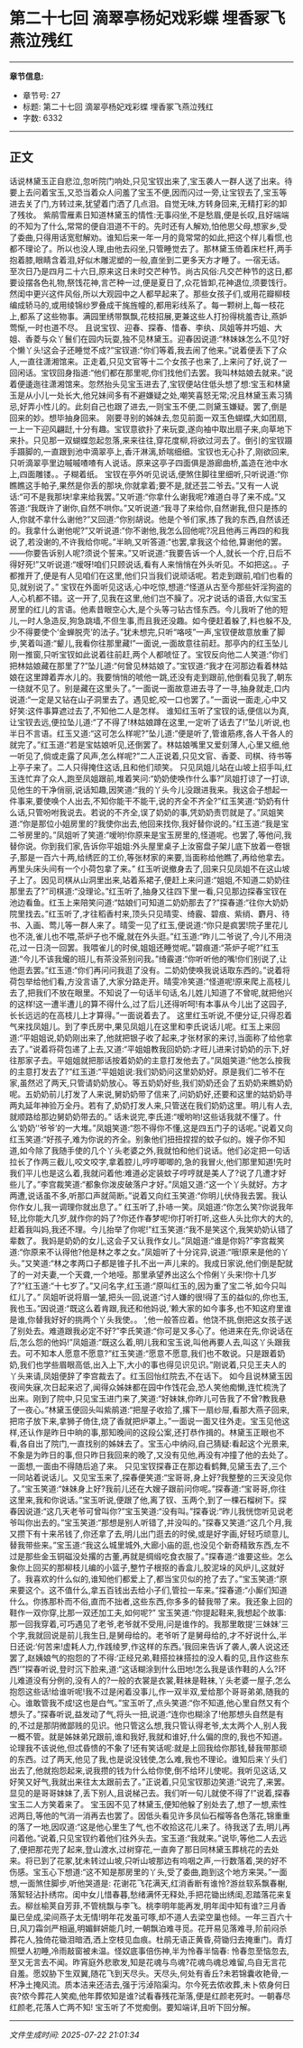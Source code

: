 # 第二十七回 滴翠亭杨妃戏彩蝶 埋香冢飞燕泣残红

---

**章节信息:**
- 章节号: 27
- 标题: 第二十七回 滴翠亭杨妃戏彩蝶 埋香冢飞燕泣残红
- 字数: 6332

---

## 正文

话说林黛玉正自悲泣,忽听院门响处,只见宝钗出来了,宝玉袭人一群人送了出来。待要上去问着宝玉,又恐当着众人问羞了宝玉不便,因而闪过一旁,让宝钗去了,宝玉等进去关了门,方转过来,犹望着门洒了几点泪。自觉无味,方转身回来,无精打彩的卸了残妆。
紫鹃雪雁素日知道林黛玉的情性:无事闷坐,不是愁眉,便是长叹,且好端端的不知为了什么,常常的便自泪道不干的。先时还有人解劝,怕他思父母,想家乡,受了委曲,只得用话宽慰解劝。谁知后来一年一月的竟常常的如此,把这个样儿看惯,也都不理论了。所以也没人理,由他去闷坐,只管睡觉去了。那林黛玉倚着床栏杆,两手抱着膝,眼睛含着泪,好似木雕泥塑的一般,直坐到二更多天方才睡了。一宿无话。
至次日乃是四月二十六日,原来这日未时交芒种节。尚古风俗:凡交芒种节的这日,都要设摆各色礼物,祭饯花神,言芒种一过,便是夏日了,众花皆卸,花神退位,须要饯行。然闺中更兴这件风俗,所以大观园中之人都早起来了。那些女孩子们,或用花瓣柳枝编成轿马的,或用绫锦纱罗叠成干旄旌幢的,都用彩线系了。每一颗树上,每一枝花上,都系了这些物事。满园里绣带飘飘,花枝招展,更兼这些人打扮得桃羞杏让,燕妒莺惭,一时也道不尽。
且说宝钗、迎春、探春、惜春、李纨、凤姐等并巧姐、大姐、香菱与众丫鬟们在园内玩耍,独不见林黛玉。迎春因说道:“林妹妹怎么不见?好个懒丫头!这会子还睡觉不成?”宝钗道:“你们等着,我去闹了他来。”说着便丢下了众人,一直往潇湘馆来。正走着,只见文官等十二个女孩子也来了,上来问了好,说了一回闲话。宝钗回身指道:“他们都在那里呢,你们找他们去罢。我叫林姑娘去就来。”说着便逶迤往潇湘馆来。忽然抬头见宝玉进去了,宝钗便站住低头想了想:宝玉和林黛玉是从小儿一处长大,他兄妹间多有不避嫌疑之处,嘲笑喜怒无常;况且林黛玉素习猜忌,好弄小性儿的。此刻自己也跟了进去,一则宝玉不便,二则黛玉嫌疑。罢了,倒是回来的妙。想毕抽身回来。
刚要寻别的姊妹去,忽见前面一双玉色蝴蝶,大如团扇,一上一下迎风翩跹,十分有趣。宝钗意欲扑了来玩耍,遂向袖中取出扇子来,向草地下来扑。只见那一双蝴蝶忽起忽落,来来往往,穿花度柳,将欲过河去了。倒引的宝钗蹑手蹑脚的,一直跟到池中滴翠亭上,香汗淋漓,娇喘细细。宝钗也无心扑了,刚欲回来,只听滴翠亭里边嘁嘁喳喳有人说话。原来这亭子四面俱是游廊曲桥,盖造在池中水上,四面雕镂。。子糊着纸。
宝钗在亭外听见说话,便煞住脚往里细听,只听说道:“你瞧瞧这手帕子,果然是你丢的那块,你就拿着;要不是,就还芸二爷去。”又有一人说话:“可不是我那块!拿来给我罢。”又听道:“你拿什么谢我呢?难道白寻了来不成。”又答道:“我既许了谢你,自然不哄你。”又听说道:“我寻了来给你,自然谢我,但只是拣的人,你就不拿什么谢他?”又回道:“你别胡说。他是个爷们家,拣了我的东西,自然该还的。我拿什么谢他呢?”又听说道:“你不谢他,我怎么回他呢?况且他再三再四的和我说了,若没谢的,不许我给你呢。”半晌,又听答道:“也罢,拿我这个给他,算谢他的罢。——你要告诉别人呢?须说个誓来。”又听说道:“我要告诉一个人,就长一个疔,日后不得好死!”又听说道:“嗳呀!咱们只顾说话,看有人来悄悄在外头听见。不如把这。。子都推开了,便是有人见咱们在这里,他们只当我们说顽话呢。若走到跟前,咱们也看的见,就别说了。”
宝钗在外面听见这话,心中吃惊,想道:“怪道从古至今那些奸淫狗盗的人,心机都不错。这一开了,见我在这里,他们岂不臊了。况才说话的语音,大似宝玉房里的红儿的言语。他素昔眼空心大,是个头等刁钻古怪东西。今儿我听了他的短儿,一时人急造反,狗急跳墙,不但生事,而且我还没趣。如今便赶着躲了,料也躲不及,少不得要使个‘金蝉脱壳’的法子。”犹未想完,只听“咯吱”一声,宝钗便故意放重了脚步,笑着叫道:“颦儿,我看你往那里藏!”一面说,一面故意往前赶。那亭内的红玉坠儿刚一推窗,只听宝钗如此说着往前赶,两个人都唬怔了。宝钗反向他二人笑道:“你们把林姑娘藏在那里了?”坠儿道:“何曾见林姑娘了。”宝钗道:“我才在河那边看着林姑娘在这里蹲着弄水儿的。我要悄悄的唬他一跳,还没有走到跟前,他倒看见我了,朝东一绕就不见了。别是藏在这里头了。”一面说一面故意进去寻了一寻,抽身就走,口内说道:“一定是又钻在山子洞里去了。遇见蛇,咬一口也罢了。”一面说一面走,心中又好笑:这件事算遮过去了,不知他二人是怎样。
谁知红玉听了宝钗的话,便信以为真,让宝钗去远,便拉坠儿道:“了不得了!林姑娘蹲在这里,一定听了话去了!”坠儿听说,也半日不言语。红玉又道:“这可怎么样呢?”坠儿道:”便是听了,管谁筋疼,各人干各人的就完了。”红玉道:“若是宝姑娘听见,还倒罢了。林姑娘嘴里又爱刻薄人,心里又细,他一听见了,倘或走露了风声,怎么样呢?”二人正说着,只见文官、香菱、司棋、待书等上亭子来了。二人只得掩住这话,且和他们顽笑。
只见凤姐儿站在山坡上招手叫,红玉连忙弃了众人,跑至凤姐跟前,堆着笑问:“奶奶使唤作什么事?”凤姐打谅了一打谅,见他生的干净俏丽,说话知趣,因笑道:“我的丫头今儿没跟进我来。我这会子想起一件事来,要使唤个人出去,不知你能干不能干,说的齐全不齐全?”红玉笑道:“奶奶有什么话,只管吩咐我说去。若说的不齐全,误了奶奶的事,凭奶奶责罚就是了。”凤姐笑道:“你是那位小姐房里的?我使你出去,他回来找你,我好替你说的。”红玉道:“我是宝二爷房里的。”凤姐听了笑道:“嗳哟!你原来是宝玉房里的,怪道呢。也罢了,等他问,我替你说。你到我们家,告诉你平姐姐:外头屋里桌子上汝窑盘子架儿底下放着一卷银子,那是一百六十两,给绣匠的工价,等张材家的来要,当面称给他瞧了,再给他拿去。再里头床头间有一个小荷包拿了来。”
红玉听说撤身去了,回来只见凤姐不在这山坡子上了。因见司棋从山洞里出来,站着系裙子,便赶上来问道:“姐姐,不知道二奶奶往那里去了?”司棋道:“没理论。”红玉听了,抽身又往四下里一看,只见那边探春宝钗在池边看鱼。红玉上来陪笑问道:“姑娘们可知道二奶奶那去了?”探春道:“往你大奶奶院里找去。”红玉听了,才往稻香村来,顶头只见晴雯、绮霰、碧痕、紫绡、麝月、待书、入画、莺儿等一群人来了。晴雯一见了红玉,便说道:“你只是疯罢!院子里花儿也不浇,雀儿也不喂,茶炉子也不爖,就在外头逛。”红玉道:“昨儿二爷说了,今儿不用浇花,过一日浇一回罢。我喂雀儿的时侯,姐姐还睡觉呢。”碧痕道:“茶炉子呢?”红玉道:“今儿不该我爖的班儿,有茶没茶别问我。”绮霰道:“你听听他的嘴!你们别说了,让他逛去罢。”红玉道:“你们再问问我逛了没有。二奶奶使唤我说话取东西的。”说着将荷包举给他们看,方没言语了,大家分路走开。晴雯冷笑道:“怪道呢!原来爬上高枝儿去了,把我们不放在眼里。不知说了一句话半句话,名儿姓儿知道了不曾呢,就把他兴的这样!这一遭半遭儿的算不得什么,过了后儿还得听呵!有本事从今儿出了这园子,长长远远的在高枝儿上才算得。”一面说着去了。
这里红玉听说,不便分证,只得忍着气来找凤姐儿。到了李氏房中,果见凤姐儿在这里和李氏说话儿呢。红玉上来回道:“平姐姐说,奶奶刚出来了,他就把银子收了起来,才张材家的来讨,当面称了给他拿去了。”说着将荷包递了上去,又道:“平姐姐教我回奶奶:才旺儿进来讨奶奶的示下,好往那家子去。平姐姐就把那话按着奶奶的主意打发他去了。”凤姐笑道:“他怎么按我的主意打发去了?”红玉道:“平姐姐说:我们奶奶问这里奶奶好。原是我们二爷不在家,虽然迟了两天,只管请奶奶放心。等五奶奶好些,我们奶奶还会了五奶奶来瞧奶奶呢。五奶奶前儿打发了人来说,舅奶奶带了信来了,问奶奶好,还要和这里的姑奶奶寻两丸延年神验万全丹。若有了,奶奶打发人来,只管送在我们奶奶这里。明儿有人去,就顺路给那边舅奶奶带去的。”
话未说完,李氏道:“嗳哟哟!这些话我就不懂了。什么‘奶奶’‘爷爷’的一大堆。”凤姐笑道:“怨不得你不懂,这是四五门子的话呢。”说着又向红玉笑道:“好孩子,难为你说的齐全。别象他们扭扭捏捏的蚊子似的。嫂子你不知道,如今除了我随手使的几个丫头老婆之外,我就怕和他们说话。他们必定把一句话拉长了作两三截儿,咬文咬字,拿着腔儿,哼哼唧唧的,急的我冒火,他们那里知道!先时我们平儿也是这么着,我就问着他:难道必定装蚊子哼哼就是美人了?说了几遭才好些儿了。”李宫裁笑道:“都象你泼皮破落户才好。”凤姐又道:“这一个丫头就好。方才两遭,说话虽不多,听那口声就简断。”说着又向红玉笑道:“你明儿伏侍我去罢。我认你作女儿,我一调理你就出息了。”
红玉听了,扑哧一笑。凤姐道:“你怎么笑?你说我年轻,比你能大几岁,就作你的妈了?你还作春梦呢!你打听打听,这些人头比你大的大的,赶着我叫妈,我还不理。今儿抬举了你呢!”红玉笑道:“我不是笑这个,我笑奶奶认错了辈数了。我妈是奶奶的女儿,这会子又认我作女儿。”凤姐道:“谁是你妈?”李宫裁笑道:“你原来不认得他?他是林之孝之女。”凤姐听了十分诧异,说道:“哦!原来是他的丫头。”又笑道:“林之孝两口子都是锥子扎不出一声儿来的。我成日家说,他们倒是配就了的一对夫妻,一个天聋,一个地哑。那里承望养出这么个伶俐丫头来!你十几岁了?”红玉道:“十七岁了。”又问名字,红玉道:“原叫红玉的,因为重了宝二爷,如今只叫红儿了。”
凤姐听说将眉一皱,把头一回,说道:“讨人嫌的很!得了玉的益似的,你也玉,我也玉。”因说道:“既这么着肯跟,我还和他妈说,‘赖大家的如今事多,也不知这府里谁是谁,你替我好好的挑两个丫头我使。。 ’,他一般答应着。他饶不挑,倒把这女孩子送了别处去。难道跟我必定不好?”李氏笑道:“你可是又多心了。他进来在先,你说话在后,怎么怨的他妈!”凤姐道:“既这么着,明儿我和宝玉说,叫他再要人去,叫这丫头跟我去。可不知本人愿意不愿意?”红玉笑道:“愿意不愿意,我们也不敢说。只是跟着奶奶,我们也学些眉眼高低,出入上下,大小的事也得见识见识。”刚说着,只见王夫人的丫头来请,凤姐便辞了李宫裁去了。红玉回怡红院去,不在话下。
如今且说林黛玉因夜间失寐,次日起来迟了,闻得众姊妹都在园中作饯花会,恐人笑他痴懒,连忙梳洗了出来。刚到了院中,只见宝玉进门来了,笑道:“好妹妹,你昨儿可告我了不曾?教我悬了一夜心。”林黛玉便回头叫紫鹃道:“把屋子收拾了,撂下一扇纱屉,看那大燕子回来,把帘子放下来,拿狮子倚住,烧了香就把炉罩上。”一面说一面又往外走。宝玉见他这样,还认作是昨日中晌的事,那知晚间的这段公案,还打恭作揖的。林黛玉正眼也不看,各自出了院门,一直找别的姊妹去了。宝玉心中纳闷,自己猜疑:看起这个光景来,不象是为昨日的事,但只昨日我回来的晚了,又没有见他,再没有冲撞了他的去处了。一面想,一面由不得随后追了来。
只见宝钗探春正在那边看鹤舞,见黛玉去了,三个一同站着说话儿。又见宝玉来了,探春便笑道:“宝哥哥,身上好?我整整的三天没见你了。”宝玉笑道:“妹妹身上好?我前儿还在大嫂子跟前问你呢。”探春道:“宝哥哥,你往这里来,我和你说话。”宝玉听说,便跟了他,离了钗、玉两个,到了一棵石榴树下。探春因说道:“这几天老爷可曾叫你?”宝玉笑道:“没有叫。”探春说:“昨儿我恍惚听见说老爷叫你出去的。”宝玉笑道:“那想是别人听错了,并没叫的。”探春又笑道:“这几个月,我又攒下有十来吊钱了,你还拿了去,明儿出门逛去的时侯,或是好字画,好轻巧顽意儿,替我带些来。”宝玉道:“我这么城里城外,大廊小庙的逛,也没见个新奇精致东西,左不过是那些金玉铜磁没处撂的古董,再就是绸缎吃食衣服了。”探春道:“谁要这些。怎么象你上回买的那柳枝儿编的小篮子,整竹子根抠的香盒儿,胶泥垛的风炉儿,这就好了。我喜欢的什么似的,谁知他们都爱上了,都当宝贝似的抢了去了。”宝玉笑道:“原来要这个。这不值什么,拿五百钱出去给小子们,管拉一车来。”探春道:“小厮们知道什么。你拣那朴而不俗,直而不拙者,这些东西,你多多的替我带了来。我还象上回的鞋作一双你穿,比那一双还加工夫,如何呢?”
宝玉笑道:“你提起鞋来,我想起个故事:那一回我穿着,可巧遇见了老爷,老爷就不受用,问是谁作的。我那里敢提‘三妹妹’三个字,我就回说是前儿我生日,是舅母给的。老爷听了是舅母给的,才不好说什么,半日还说:‘何苦来!虚耗人力,作践绫罗,作这样的东西。’我回来告诉了袭人,袭人说这还罢了,赵姨娘气的抱怨的了不得:‘正经兄弟,鞋搭拉袜搭拉的没人看的见,且作这些东西!’”探春听说,登时沉下脸来,道:“这话糊涂到什么田地!怎么我是该作鞋的人么?环儿难道没有分例的,没有人的?一般的衣裳是衣裳,鞋袜是鞋袜,丫头老婆一屋子,怎么抱怨这些话!给谁听呢!我不过是闲着没事儿,作一双半双,爱给那个哥哥弟弟,随我的心。谁敢管我不成!这也是白气。”宝玉听了,点头笑道:“你不知道,他心里自然又有个想头了。”探春听说,益发动了气,将头一扭,说道:“连你也糊涂了!他那想头自然是有的,不过是那阴微鄙贱的见识。他只管这么想,我只管认得老爷,太太两个人,别人我一概不管。就是姊妹弟兄跟前,谁和我好,我就和谁好,什么偏的庶的,我也不知道。论理我不该说他,但忒昏愦的不象了!还有笑话呢:就是上回我给你那钱,替我带那顽的东西。过了两天,他见了我,也是说没钱使,怎么难,我也不理论。谁知后来丫头们出去了,他就抱怨起来,说我攒的钱为什么给你使,倒不给环儿使呢。我听见这话,又好笑又好气,我就出来往太太跟前去了。”正说着,只见宝钗那边笑道:“说完了,来罢。显见的是哥哥妹妹了,丢下别人,且说梯己去。我们听一句儿就使不得了!”说着,探春宝玉二人方笑着来了。
宝玉因不见了林黛玉,便知他躲了别处去了,想了一想,索性迟两日,等他的气消一消再去也罢了。因低头看见许多凤仙石榴等各色落花,锦重重的落了一地,因叹道:“这是他心里生了气,也不收拾这花儿来了。待我送了去,明儿再问着他。”说着,只见宝钗约着他们往外头去。宝玉道:“我就来。”说毕,等他二人去远了,便把那花兜了起来,登山渡水,过树穿花,一直奔了那日同林黛玉葬桃花的去处来。将已到了花冢,犹未转过山坡,只听山坡那边有呜咽之声,一行数落着,哭的好不伤感。宝玉心下想道:“这不知是那房里的丫头,受了委曲,跑到这个地方来哭。”一面想,一面煞住脚步,听他哭道是:
花谢花飞花满天,红消香断有谁怜?游丝软系飘春榭,落絮轻沾扑绣帘。闺中女儿惜春暮,愁绪满怀无释处,手把花锄出绣闺,忍踏落花来复去。柳丝榆荚自芳菲,不管桃飘与李飞。桃李明年能再发,明年闺中知有谁?三月香巢已垒成,梁间燕子太无情!明年花发虽可啄,却不道人去梁空巢也倾。一年三百六十日,风刀霜剑严相逼,明媚鲜妍能几时,一朝飘泊难寻觅。花开易见落难寻,阶前闷杀葬花人,独倚花锄泪暗洒,洒上空枝见血痕。杜鹃无语正黄昏,荷锄归去掩重门。青灯照壁人初睡,冷雨敲窗被未温。怪奴底事倍伤神,半为怜春半恼春:
怜春忽至恼忽去,至又无言去不闻。昨宵庭外悲歌发,知是花魂与鸟魂?花魂鸟魂总难留,鸟自无言花自羞。愿奴胁下生双翼,随花飞到天尽头。天尽头,何处有香丘?未若锦囊收艳骨,一杯净土掩风流。质本洁来还洁去,强于污淖陷渠沟。尔今死去侬收葬,未卜侬身何日丧?侬今葬花人笑痴,他年葬侬知是谁?试看春残花渐落,便是红颜老死时。一朝春尽红颜老,花落人亡两不知!
宝玉听了不觉痴倒。要知端详,且听下回分解。

---

*文件生成时间: 2025-07-22 21:01:34*
